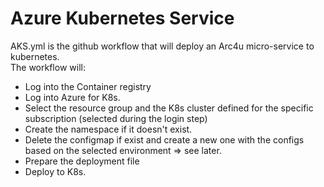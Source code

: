 # Azure Kubernetes Service

AKS.yml is the github workflow that will deploy an Arc4u micro-service to kubernetes.  
The workflow will:  
- Log into the Container registry
- Log into Azure for K8s.
- Select the resource group and the K8s cluster defined for the specific subscription (selected during the login step)
- Create the namespace if it doesn't exist.
- Delete the configmap if exist and create a new one with the configs based on the selected environment => see later.
- Prepare the deployment file
- Deploy to K8s.

